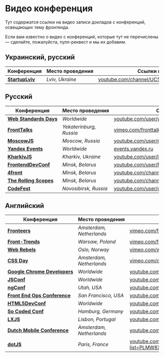 # Видео конференция

Тут содержатся ссылки на видео записи докладов с конференций, освещающих тему 
фронтенда.

Если вам известно о видео с конференций, которые тут не перечислены — сделайте, 
пожалуйста, пулл-реквест и мы их добавим.


## Украинский, русский

Конференция                                               | Место проведения                    | Ссылки на видео
----------------------------------------------------------|-------------------------------------|-------------------------------------------------
[__StartupLviv__](http://startup.lviv.ua/)                |  _Lviv, Ukraine_                    | [youtube.com/channel/UC5pkffv9LpA4y8wppOtjzOg](https://www.youtube.com/channel/UC5pkffv9LpA4y8wppOtjzOg)


## Русский

Конференция                                               | Место проведения                    | Ссылки на видео
----------------------------------------------------------|-------------------------------------|-------------------------------------------------
[__Web Standards Days__](http://webstandardsdays.ru/)     | _Worldwide_                         | [youtube.com/user/wstdays](https://www.youtube.com/user/wstdays)  |  [vimeo.com/channels/wstdays](https://vimeo.com/channels/wstdays)    
[__FrontTalks__](http://fronttalks.ru/)                   | _Yekaterinburg, Russia_             | [vimeo.com/fronttalks](https://vimeo.com/fronttalks)
[__MoscowJS__](http://www.moscowjs.ru/)                   | _Moscow, Russia_                    | [youtube.com/user/moscowjs](https://www.youtube.com/user/moscowjs)
[__Yandex Events__](https://events.yandex.ru/)            | _Worldwide_                         | [events.yandex.ru](https://events.yandex.ru/)
[__KharkivJS__](https://twitter.com/KharkivJS)            | _Kharkiv, Ukraine_                  | [youtube.com/user/lodye1](https://www.youtube.com/user/lodye1)
[__FrontendDevConf__](http://fdconf.by/)                  | _Minsk, Belarus_                    | [youtube.com/user/FrontendDevConf](https://www.youtube.com/user/FrontendDevConf)
[__4front__](https://twitter.com/4frontby)                | _Minsk, Belarus_                    | [youtube.com/channel/UCj3KH8jxwcT5zOrByWmNXhA](https://www.youtube.com/channel/UCj3KH8jxwcT5zOrByWmNXhA)
[__The Rolling Scopes__](http://rollingscopes.com/)       | _Minsk, Belarus_                    | [youtube.com/channel/UCUgmHbk1rTFaf4GGKQ1OXfQ](https://www.youtube.com/channel/UCUgmHbk1rTFaf4GGKQ1OXfQ)
[__CodeFest__](http://codefest.ru/)                       | _Novosibirsk, Russia_               | [youtube.com/user/codefestru](https://www.youtube.com/user/codefestru)


## Английский

Конференция                                               | Место проведения                    | Ссылки на видео
----------------------------------------------------------|-------------------------------------|-------------------------------------------------
[__Fronteers__](https://fronteers.nl/)                    | _Amsterdam, Netherlands_            | [vimeo.com/fronteers](https://vimeo.com/fronteers)
[__Front-Trends__](http://front-trends.com)               | _Warsaw, Poland_                    | [vimeo.com/fronttrends](https://vimeo.com/fronttrends)
[__Web Rebels__](https://www.webrebels.org/)              | _Oslo, Norway_                      | [vimeo.com/webrebels](https://vimeo.com/webrebels)
[__CSS Day__](http://cssday.nl/)                          | _Amsterdam, Netherlands_            | [vimeo.com/channels/cssday](https://vimeo.com/channels/cssday)
[__Google Chrome Developers__](https://developer.chrome.com/devsummit/) | _Worldwide_           | [youtube.com/channel/UCnUYZLuoy1rq1aVMwx4aTzw](https://www.youtube.com/channel/UCnUYZLuoy1rq1aVMwx4aTzw)
[__JSConf__](http://jsconf.com/)                          | _Worldwide_                         | [youtube.com/channel/UCzoVCacndDCfGDf41P-z0iA](https://www.youtube.com/channel/UCzoVCacndDCfGDf41P-z0iA)
[__ngConf__](http://ng-conf.org/)                         | _Utah, USA_                         | [youtube.com/channel/UCm9iiIfgmVODUJxINecHQkA](https://www.youtube.com/channel/UCm9iiIfgmVODUJxINecHQkA)
[__Front End Ops Conference__](http://www.feopsconf.com/) | _San Francisco, USA_                | [youtube.com/user/frontendopsconf](https://www.youtube.com/user/frontendopsconf)
[__HTML5DevConf__](http://html5devconf.com/)              | _Worldwide_                         | [youtube.com/user/HTML5DevConf/](https://www.youtube.com/user/HTML5DevConf/)
[__So Coded Conf__](http://socoded.com/)                  | _Hamburg, Germany_                  | [youtube.com/channel/UCTC5rv8LYoXrgXkjTqEkNHg](https://www.youtube.com/channel/UCTC5rv8LYoXrgXkjTqEkNHg)
[__LXJS__](http://lxjs.org/)                              | _Lisbon, Portugal_                  | [youtube.com/channel/UC_h7rQVoZkfgh1stTd2GB5w](https://www.youtube.com/channel/UC_h7rQVoZkfgh1stTd2GB5w)
[__Dutch Mobile Conference__](http://www.mobileconference.nl/) | _Amsterdam, Netherlands_       | [youtube.com/channel/UCtkBykd9861oqD4syz6bz2Q](https://www.youtube.com/channel/UCtkBykd9861oqD4syz6bz2Q)
[__dotJS__](http://www.dotjs.eu/)                         | _Paris, France_                     | [youtube.com/playlist?list=PLMW8Xq7bXrG486Mh95hKjiXRdci60zUlL](https://www.youtube.com/playlist?list=PLMW8Xq7bXrG486Mh95hKjiXRdci60zUlL)
